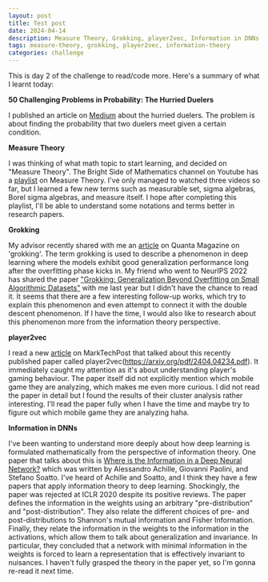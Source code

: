 ```yaml
---
layout: post
title: Test post
date: 2024-04-14
description: Measure Theory, Grokking, player2vec, Information in DNNs
tags: measure-theory, grokking, player2vec, information-theory
categories: challenge
---
```


This is day 2 of the challenge to read/code more. Here's a summary of what I learnt today:

**50 Challenging Problems in Probability: The Hurried Duelers**

I published an article on [Medium](https://medium.com/@shelvia1039/50-challenging-problems-in-probability-part-26-the-hurried-duelers-28b0b4aa5d7e) about the hurried duelers. The problem is about finding the probability that two duelers meet given a certain condition.

**Measure Theory**

I was thinking of what math topic to start learning, and decided on "Measure Theory". The Bright Side of Mathematics channel on Youtube has a [playlist](https://www.youtube.com/watch?v=FtEmLexUw3Y&list=PLBh2i93oe2quIJS-j1NpbzEvQCmN00F5o) on Measure Theory. I've only managed to watched three videos so far, but I learned a few new terms such as measurable set, sigma algebras, Borel sigma algebras, and measure itself. I hope after completing this playlist, I'll be able to understand some notations and terms better in research papers.

**Grokking**

My advisor recently shared with me an [article](https://www.quantamagazine.org/how-do-machines-grok-data-20240412/) on Quanta Magazine on 'grokking'. The term grokking is used to describe a phenomenon in deep learning where the models exhibit good generalization performance long after the overfitting phase kicks in. My friend who went to NeurIPS 2022 has shared the paper ["Grokking: Generalization Beyond Overfitting on Small Algorithmic Datasets"](https://arxiv.org/pdf/2201.02177.pdf) with me last year but I didn't have the chance to read it. It seems that there are a few interesting follow-up works, which try to explain this phenomenon and even attempt to connect it with the double descent phenomenon. If I have the time, I would also like to research about this phenomenon more from the information theory perspective.

**player2vec**

I read a new [article](https://www.marktechpost.com/2024/04/13/unveiling-player-insights-a-novel-machine-learning-approach-to-understanding-gaming-behavior/) on MarkTechPost that talked about this recently published paper called player2vec(https://arxiv.org/pdf/2404.04234.pdf). It immediately caught my attention as it's about understanding player's gaming behaviour. The paper itself did not explicitly mention which mobile game they are analyzing, which makes me even more curious. I did not read the paper in detail but I found the results of their cluster analysis rather interesting. I'll read the paper fully when I have the time and maybe try to figure out which mobile game they are analyzing haha.

**Information in DNNs**

I've been wanting to understand more deeply about how deep learning is formulated mathematically from the perspective of information theory. One paper that talks about this is [Where is the Information in a Deep Neural Network?](https://arxiv.org/pdf/1905.12213.pdf) which was written by Alessandro Achille, Giovanni Paolini, and Stefano Soatto. I've heard of Achille and Soatto, and I think they have a few papers that apply information theory to deep learning. Shockingly, the paper was rejected at ICLR 2020 despite its positive reviews. The paper defines the information in the weights using an arbitrary "pre-distribution" and "post-distribution". They also relate the different choices of pre- and post-distributions to Shannon's mutual information and Fisher Information. Finally, they relate the information in the weights to the information in the activations, which allow them to talk about generalization and invariance. In particular, they concluded that a network with minimal information in the weights is forced to learn a representation that is effectively invariant to nuisances. I haven't fully grasped the theory in the paper yet, so I'm gonna re-read it next time.